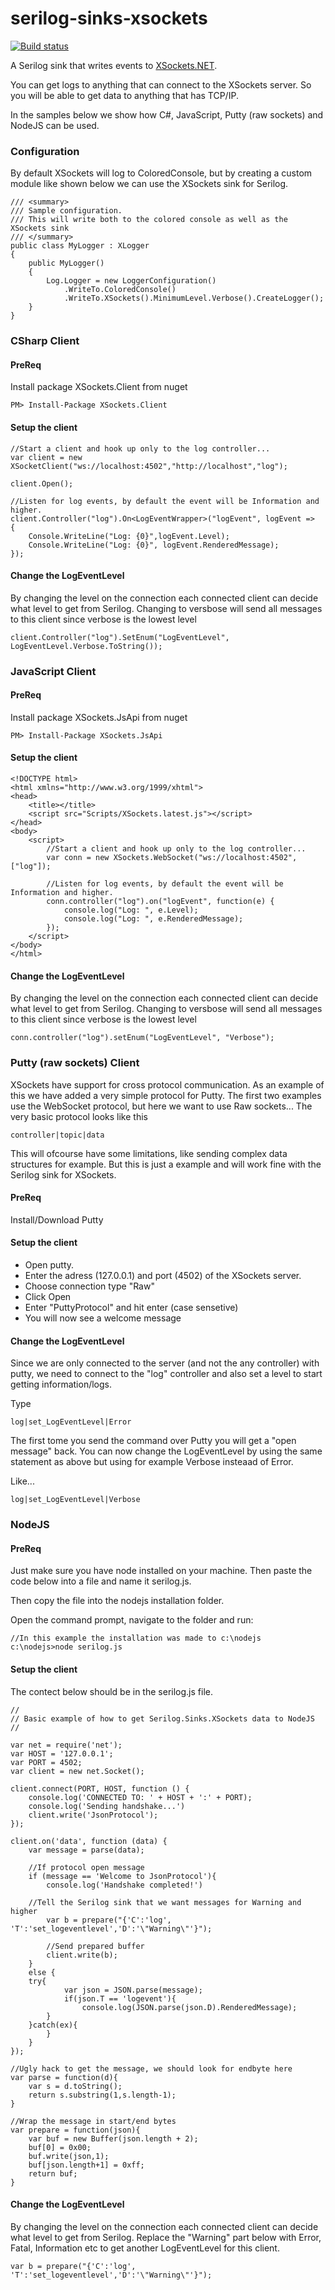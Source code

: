 # serilog-sinks-xsockets

[![Build status](https://ci.appveyor.com/api/projects/status/d3cgfr4fm94w74b6/branch/master?svg=true)](https://ci.appveyor.com/project/serilog/serilog-sinks-xsockets/branch/master)

A Serilog sink that writes events to [XSockets.NET](http://xsockets.net).

You can get logs to anything that can connect to the XSockets server. So you will be able to get data to anything that has TCP/IP.

In the samples below we show how C#, JavaScript, Putty (raw sockets) and NodeJS can be used.

### Configuration

By default XSockets will log to ColoredConsole, but by creating a custom module like shown below we can use the XSockets sink for Serilog.

    /// <summary>
    /// Sample configuration.
    /// This will write both to the colored console as well as the XSockets sink
    /// </summary>
    public class MyLogger : XLogger
    {
        public MyLogger()
        {
            Log.Logger = new LoggerConfiguration()
                .WriteTo.ColoredConsole()
                .WriteTo.XSockets().MinimumLevel.Verbose().CreateLogger();           
        }
    }
    
### CSharp Client

#### PreReq

Install package XSockets.Client from nuget

    PM> Install-Package XSockets.Client
    
#### Setup the client

    //Start a client and hook up only to the log controller...
    var client = new XSocketClient("ws://localhost:4502","http://localhost","log");

    client.Open();
                
    //Listen for log events, by default the event will be Information and higher.
    client.Controller("log").On<LogEventWrapper>("logEvent", logEvent =>
    {                    
        Console.WriteLine("Log: {0}",logEvent.Level);
        Console.WriteLine("Log: {0}", logEvent.RenderedMessage);
    });

#### Change the LogEventLevel

By changing the level on the connection each connected client can decide what level to get from Serilog. Changing to versbose will send all messages to this client since verbose is the lowest level
    
    client.Controller("log").SetEnum("LogEventLevel", LogEventLevel.Verbose.ToString());
    
    
### JavaScript Client

#### PreReq

Install package XSockets.JsApi from nuget

    PM> Install-Package XSockets.JsApi
    
#### Setup the client

    <!DOCTYPE html>
    <html xmlns="http://www.w3.org/1999/xhtml">
    <head>
        <title></title>
        <script src="Scripts/XSockets.latest.js"></script>
    </head>
    <body>
        <script>
            //Start a client and hook up only to the log controller...
            var conn = new XSockets.WebSocket("ws://localhost:4502",["log"]);        
                
            //Listen for log events, by default the event will be Information and higher.
            conn.controller("log").on("logEvent", function(e) {
                console.log("Log: ", e.Level);
                console.log("Log: ", e.RenderedMessage);
            });                             
        </script>
    </body>
    </html>

#### Change the LogEventLevel

By changing the level on the connection each connected client can decide what level to get from Serilog. Changing to versbose will send all messages to this client since verbose is the lowest level
    
    conn.controller("log").setEnum("LogEventLevel", "Verbose");
    
### Putty (raw sockets) Client
XSockets have support for cross protocol communication. As an example of this we have added a very simple protocol for Putty. The first two examples use the WebSocket protocol, but here we want to use Raw sockets... The very basic protocol looks like this

    controller|topic|data

This will ofcourse have some limitations, like sending complex data structures for example. But this is just a example and will work fine with the Serilog sink for XSockets.

#### PreReq

Install/Download Putty
    
#### Setup the client

 - Open putty.
 - Enter the adress (127.0.0.1) and port (4502) of the XSockets server.
 - Choose connection type "Raw"
 - Click Open
 - Enter "PuttyProtocol" and hit enter (case sensetive)
 - You will now see a welcome message

#### Change the LogEventLevel

Since we are only connected to the server (and not the any controller) with putty, we need to connect to the "log" controller and also set a level to start getting information/logs.

Type 
    
    log|set_LogEventLevel|Error
    
The first tome you send the command over Putty you will get a "open message" back. You can now change the LogEventLevel by using the same statement as above but using for example Verbose insteaad of Error.

Like...

    log|set_LogEventLevel|Verbose

### NodeJS

#### PreReq

Just make sure you have node installed on your machine. Then paste the code below into a file and name it serilog.js.

Then copy the file into the nodejs installation folder.

Open the command prompt, navigate to the folder and run:

    //In this example the installation was made to c:\nodejs
    c:\nodejs>node serilog.js
    
#### Setup the client

The contect below should be in the serilog.js file.

    //
    // Basic example of how to get Serilog.Sinks.XSockets data to NodeJS
    //

    var net = require('net');
    var HOST = '127.0.0.1';
    var PORT = 4502;
    var client = new net.Socket();

    client.connect(PORT, HOST, function () {
        console.log('CONNECTED TO: ' + HOST + ':' + PORT);
        console.log('Sending handshake...')
        client.write('JsonProtocol');
    });

    client.on('data', function (data) {
        var message = parse(data);

        //If protocol open message
        if (message == 'Welcome to JsonProtocol'){
            console.log('Handshake completed!')

	    //Tell the Serilog sink that we want messages for Warning and higher
            var b = prepare("{'C':'log', 'T':'set_logeventlevel','D':'\"Warning\"'}");

            //Send prepared buffer
            client.write(b);
        }
        else {
	    try{
                var json = JSON.parse(message);
                if(json.T == 'logevent'){
                    console.log(JSON.parse(json.D).RenderedMessage);
	        }
	    }catch(ex){
            }
        }
    });

    //Ugly hack to get the message, we should look for endbyte here
    var parse = function(d){
        var s = d.toString();
        return s.substring(1,s.length-1);
    }

    //Wrap the message in start/end bytes
    var prepare = function(json){
        var buf = new Buffer(json.length + 2);
        buf[0] = 0x00;
        buf.write(json,1);
        buf[json.length+1] = 0xff;
        return buf;
    }

#### Change the LogEventLevel

By changing the level on the connection each connected client can decide what level to get from Serilog. Replace the "Warning" part below with Error, Fatal, Information etc to get another LogEventLevel for this client.
    
    var b = prepare("{'C':'log', 'T':'set_logeventlevel','D':'\"Warning\"'}");
    
